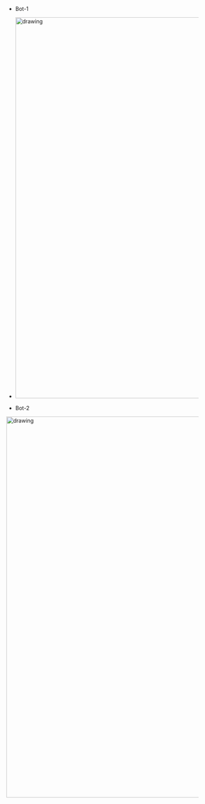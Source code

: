 
 - Bot-1
 -  <img src="https://cdn.glitch.global/543f764f-08a7-443f-91af-e28134e95405/Bot2.png?v=1693258202598" alt="drawing" height="1000"/>
 
 - Bot-2
 <img src="https://cdn.glitch.global/543f764f-08a7-443f-91af-e28134e95405/bot.png?v=1693258201706" alt="drawing" height="1000"/>
